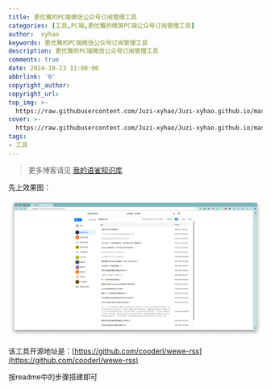 ```yaml
---
title: 更优雅的PC端微信公众号订阅管理工具
categories: [工具,PC端,更优雅的微笑PC端公众号订阅管理工具]
author:  xyhao
keywords: 更优雅的PC端微信公众号订阅管理工具
description: 更优雅的PC端微信公众号订阅管理工具
comments: true
date: 2024-10-23 11:00:00
abbrlink: '0'
copyright_author: 
copyright_url: 
top_img: >-
  https://raw.githubusercontent.com/Juzi-xyhao/Juzi-xyhao.github.io/master/assets/articleCover/wewe-rss.png
cover: >-
  https://raw.githubusercontent.com/Juzi-xyhao/Juzi-xyhao.github.io/master/assets/articleCover/wewe-rss.png
tags:
- 工具
---
```


> 更多博客请见 [我的语雀知识库](https://www.yuque.com/u41117719/xd1qgc)
>

先上效果图：

![](https://raw.githubusercontent.com/Juzi-xyhao/Juzi-xyhao.github.io/master/assets/articleSource/2024-10-23-PC端公众号订阅管理工具/img.png)

该工具开源地址是：[https://github.com/cooderl/wewe-rss](https://github.com/cooderl/wewe-rss)

按readme中的步骤搭建即可




